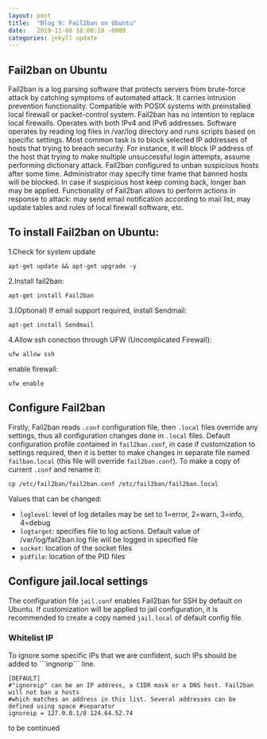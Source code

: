 ```yaml
---
layout: post
title:  "Blog 9: Fail2ban on Ubuntu"
date:   2019-11-08 18:00:18 -0000
categories: jekyll update
---
```


<h2>Fail2ban on Ubuntu</h2>

Fail2ban is a log parsing software that protects servers from brute-force attack by catching symptoms of automated attack. It carries intrusion prevention functionality. Compatible with POSIX systems with preinstalled local firewall or packet-control system. Fail2ban has no intention to replace local firewalls. Operates with both IPv4 and IPv6 addresses. Software operates by reading log files in /var/log directory and runs scripts based on specific settings. Most common task is to block selected IP addresses of hosts that trying to breach security. For instance, it will block IP address of the host that trying to make multiple unsuccessful login attempts, assume performing dictionary attack. Fail2ban configured to unban suspicious hosts after some time. Administrator may specify time frame that banned hosts will be blocked. In case if suspicious host keep coming back, longer ban may be applied. Functionality of Fail2ban allows to perform actions in response to attack: may send email notification according to mail list, may update tables and rules of local firewall software, etc.

<h2>To install Fail2ban on Ubuntu:</h2>

  1.Check for system update

    apt-get update && apt-get upgrade -y

  2.Install fail2ban:

    apt-get install Fail2ban

  3.(Optional) If email support required, install Sendmail:

    apt-get install Sendmail

  4.Allow ssh conection through UFW (Uncomplicated Firewall):

    ufw allow ssh

  enable firewall:

    ufw enable

<h2>Configure Fail2ban</h2>

Firstly, Fail2ban reads ```.conf``` configuration file, then ```.local``` files override any settings, thus all configuration changes done in ```.local``` files. Default configuration profile contained in ```fail2ban.conf```, in case if customization to settings required, then it is better to make changes in separate file named ```failban.local``` (this file will override ```fail2ban.conf```). To make a copy of current ```.conf``` and rename it:

    cp /etc/fail2ban/fail2ban.conf /etc/fail2ban/fail2ban.local

Values that can be changed:

 - ```loglevel```: level of log detailes may be set to 1=error, 2=warn, 3=info, 4=debug
 - ```logtarget```: specifies file to log actions. Default value of /var/log/fail2ban.log file will be logged in specified file
 - ```socket```: location of the socket files
 - ```pidfile```: location of the PID files

 <h2>Configure jail.local settings</h2>

 The configuration file ```jail.conf``` enables Fail2ban for SSH by default on Ubuntu. If customization will be applied to jail configuration, it is recommended to create a copy named ```jail.local``` of default config file.

<h3>Whitelist IP</h3>
To ignore some specific IPs that we are confident, such IPs should be added to ```ingnorip``` line.

    [DEFAULT]
    #"ignoreip" can be an IP address, a CIDR mask or a DNS host. Fail2ban will not ban a hosts
    #which matches an address in this list. Several addresses can be defined using space #separator
    ignoreip = 127.0.0.1/8 124.64.52.74

to be continued




[jekyll-docs]: https://jekyllrb.com/docs/home
[jekyll-gh]:   https://github.com/jekyll/jekyll
[jekyll-talk]: https://talk.jekyllrb.com/
